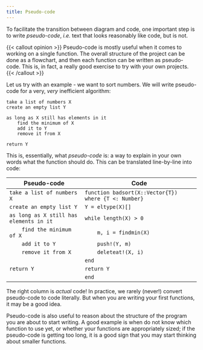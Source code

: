 ```yaml
---
title: Pseudo-code
---
```


To facilitate the transition between diagram and code, one important step is
to write *pseudo-code*, *i.e.* text that looks reasonably like code, but is
not.

{{< callout opinion >}} Pseudo-code is mostly useful when it comes to working
on a single function. The overall structure of the project can be done as a
flowchart, and then each function can be written as pseudo-code. This is, in
fact, a really good exercise to try with your own projects. {{< /callout >}}

Let us try with an example - we want to sort numbers. We will write
pseudo-code for a very, *very* inefficient algorithm:

~~~
take a list of numbers X
create an empty list Y

as long as X still has elements in it
    find the minimum of X
    add it to Y
    remove it from X

return Y
~~~

This is, essentially, what *pseudo-code* is: a way to explain in your own words
what the function should do. This can be translated line-by-line into code:

| Pseudo-code                             | Code                                                 |
|-----------------------------------------|------------------------------------------------------|
| `take a list of numbers X`              | `function badsort(X::Vector{T}) where {T <: Number}` |
| `create an empty list Y`                | `Y = eltype(X)[]`                                    |
| `as long as X still has elements in it` | `while length(X) > 0`                                |
| `    find the minimum of X`             | `    m, i = findmin(X)`                              |
| `    add it to Y`                       | `    push!(Y, m)`                                    |
| `    remove it from X`                  | `    deleteat!(X, i)`                                |
|                                         | `end`                                                |
| `return Y`                              | `return Y`                                           |
|                                         | `end`                                                |

The right column is *actual* code! In practice, we rarely (never!) convert
pseudo-code to code literally. But when you are writing your first functions,
it may be a good idea.

Pseudo-code is also useful to reason about the structure of the program you
are about to start writing. A good example is when do not know which function
to use yet, or whether your functions are appropriately sized; if the
pseudo-code is getting too long, it is a good sign that you may start thinking
about smaller functions.

